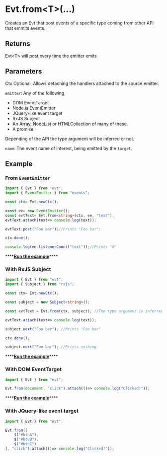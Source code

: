 # Evt.from&lt;T&gt;\(...\)

Creates an Evt that post events of a specific type coming from other API that emmits events.

## Returns

Evt&lt;T&gt; will post every time the emitter emits

## Parameters

Ctx Optional, Allows detaching the handlers attached to the source emitter.

`emitter`: Any of the following,

* DOM EventTarget
* Node.js EventEmitter
* JQuery-like event target
* RxJS Subject
* An Array, NodeList or HTMLCollection of many of these.
* A promise

Depending of the API the type argument will be inferred or not.

`name`: The event name of interest, being emitted by the `target`.

## Example

### From `EventEmitter`

```typescript
import { Evt } from "evt";
import { EventEmitter } from "events";

const ctx= Evt.newCtx();

const ee= new EventEmitter();
const evtText= Evt.from<string>(ctx, ee, "text");
evtText.attach(text=> console.log(text));

evtText.post("Foo bar");//Prints "Foo bar";

ctx.done();

console.log(ee.listenerCount("text"));//Prints "0"
```

\*\*\*\*[**Run the example**](https://stackblitz.com/edit/evt-qyk2ny?embed=1&file=index.ts&hideExplorer=1)\*\*\*\*

### With RxJS Subject

```typescript
import { Evt } from "evt";
import { Subject } from "rxjs";

const ctx= Evt.newCtx();

const subject = new Subject<string>();

const evtText = Evt.from(ctx, subject); //The type argument is inferred.

evtText.attach(text=> console.log(text));

subject.next("Foo bar"); //Prints "Foo bar"

ctx.done();

subject.next("Foo bar"); //Prints nothing
```

\*\*\*\*[**Run the example**](https://stackblitz.com/edit/evt-t14cot?embed=1&file=index.ts&hideExplorer=1)\*\*\*\*

### With DOM EventTarget

```typescript
import { Evt } from "evt";

Evt.from(document, "click").attach(()=> console.log("Clicked!"));
```

\*\*\*\*[**Run the example**](https://stackblitz.com/edit/evt-whhtbw?embed=1&file=index.ts&hideExplorer=1)\*\*\*\*

### With JQuery-like event target

```typescript
import { Evt } from "evt";

Evt.from([
    $("#btnA"),
    $("#btnB"),
    $("#btnC")
], "click").attach(()=> console.log("Clicked!"));
```

